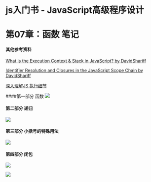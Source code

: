 # js入门书 - JavaScript高级程序设计

# 第07章：函数 笔记

#### 其他参考资料

[What is the Execution Context & Stack in JavaScript? by DavidShariff](http://davidshariff.com/blog/what-is-the-execution-context-in-javascript/#first-article)

[Identifier Resolution and Closures in the JavaScript Scope Chain  by DavidShariff](http://davidshariff.com/blog/javascript-scope-chain-and-closures/#first-article)

[深入理解JS 执行细节](http://www.cnblogs.com/onepixel/p/5090799.html)

####第一部分 函数
![](notes/fu1.jpg)

#### 第二部分 递归

![](notes/dg1.jpg)

#### 第三部分 小括号的特殊用法

![](notes/kh1.jpg)

#### 第四部分 闭包

![](notes/bb1.jpg)

![](notes/bb2.jpg)